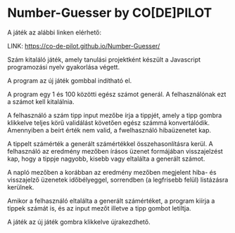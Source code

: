 # Number-Guesser by CO[DE]PILOT

A játék az alábbi linken elérhető:

LINK:
https://co-de-pilot.github.io/Number-Guesser/


Szám kitaláló játék, amely tanulási projektként készült a Javascript programozási nyelv gyakorlása végett.

A program az új játék gombbal indítható el.

A program egy 1 és 100 közötti egész számot generál. A felhasználónak ezt a számot kell kitalálnia.

A felhasználó a szám tipp input mezőbe írja a tippjét, amely a tipp gombra klikkelve teljes körű validálást követően egész számmá konvertálódik.
Amennyiben a beírt érték nem valid, a fwelhasználó hibaüzenetet kap.

A tippelt számérték a generált számértékkel összehasonlításra kerül. A felhasználó az eredmény mezőben írásos üzenet formájában visszajelzést kap, hogy 
a tippje nagyobb, kisebb vagy eltalálta a generált számot.

A napló mezőben a korábban az eredmény mezőben megjelent hiba- és visszajelző üzenetek időbélyeggel, sorrendben (a legfrisebb felül) listázásra kerülnek.

Amikor a felhasználó eltalálta a generált számértéket, a program kiírja a tippek számát is, és az input mezőt illetve a tipp gombot letiltja.

A játék az új játék gombra klikkelve újrakezdhető.